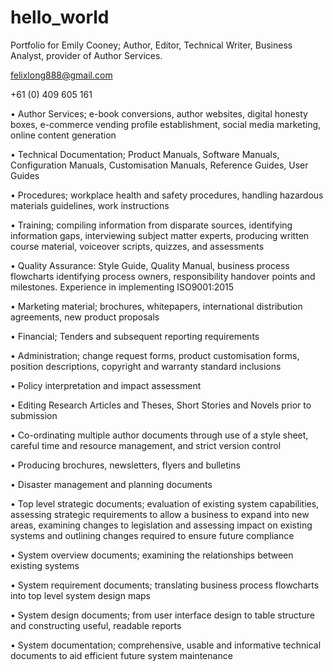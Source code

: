 # hello_world
Portfolio for Emily Cooney; Author, Editor, Technical Writer, Business Analyst, provider of Author Services.

felixlong888@gmail.com

+61 (0) 409 605 161

•	Author Services; e-book conversions, author websites, digital honesty boxes, e-commerce vending profile establishment, social media marketing, online content generation

•	Technical Documentation; Product Manuals, Software Manuals, Configuration Manuals, Customisation Manuals, Reference Guides, User Guides

•	Procedures; workplace health and safety procedures, handling hazardous materials guidelines, work instructions

•	Training; compiling information from disparate sources, identifying information gaps, interviewing subject matter experts, producing written course material, voiceover scripts, quizzes, and assessments

•	Quality Assurance:  Style Guide, Quality Manual, business process flowcharts identifying process owners, responsibility handover points and milestones.  Experience in implementing ISO9001:2015

•	Marketing material; brochures, whitepapers, international distribution agreements, new product proposals

•	Financial; Tenders and subsequent reporting requirements

•	Administration; change request forms, product customisation forms, position descriptions, copyright and warranty standard inclusions

•	Policy interpretation and impact assessment

•	Editing Research Articles and Theses, Short Stories and Novels prior to submission

•	Co-ordinating multiple author documents through use of a style sheet, careful time and resource management, and strict version control

•	Producing brochures, newsletters, flyers and bulletins

•	Disaster management and planning documents

•	Top level strategic documents;  evaluation of existing system capabilities, assessing strategic requirements to allow a business to expand into new areas, examining changes to legislation and assessing impact on existing systems and outlining changes required to  ensure future compliance

•	System overview documents; examining the relationships between existing systems

•	System requirement documents; translating business process flowcharts into top level system design maps

•	System design documents; from user interface design to table structure and constructing useful, readable reports

•	System documentation; comprehensive, usable and informative technical documents to aid efficient future system maintenance

